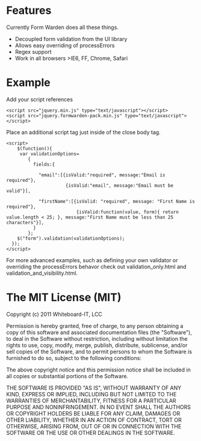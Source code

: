 # Features

Currently Form Warden does all these things.

* Decoupled form validation from the UI library
* Allows easy overriding of processErrors
* Regex support
* Work in all browsers >IE6, FF, Chrome, Safari

# Example

Add your script references

    <script src="jquery.min.js" type="text/javascript"></script>
    <script src="jquery.formwarden-pack.min.js" type="text/javascript"></script>

Place an additional script tag just inside of the close body tag.

    <script>
        $(function(){
         var validationOptions= 
            {
              fields:{

                "email":[{isValid:"required", message:"Email is required"},
                          {isValid:"email", message:"Email must be valid"}],

                "firstName":[{isValid: "required", message: "First Name is required"},
                              {isValid:function(value, form){ return value.length < 25; }, message:"First Name must be less than 25 characters"}],
              }
            };
        $("form").validation(validationOptions);
      });
    </script>

For more advanced examples, such as defining your own validator or overriding the processErrors behavor check out validation_only.html and validation_and_visibility.html.

# The MIT License (MIT)
Copyright (c) 2011 Whiteboard-IT, LCC

Permission is hereby granted, free of charge, to any person obtaining a copy of this software and associated documentation files (the "Software"), to deal in the Software without restriction, including without limitation the rights to use, copy, modify, merge, publish, distribute, sublicense, and/or sell copies of the Software, and to permit persons to whom the Software is furnished to do so, subject to the following conditions:

The above copyright notice and this permission notice shall be included in all copies or substantial portions of the Software.

THE SOFTWARE IS PROVIDED "AS IS", WITHOUT WARRANTY OF ANY KIND, EXPRESS OR IMPLIED, INCLUDING BUT NOT LIMITED TO THE WARRANTIES OF MERCHANTABILITY, FITNESS FOR A PARTICULAR PURPOSE AND NONINFRINGEMENT. IN NO EVENT SHALL THE AUTHORS OR COPYRIGHT HOLDERS BE LIABLE FOR ANY CLAIM, DAMAGES OR OTHER LIABILITY, WHETHER IN AN ACTION OF CONTRACT, TORT OR OTHERWISE, ARISING FROM, OUT OF OR IN CONNECTION WITH THE SOFTWARE OR THE USE OR OTHER DEALINGS IN THE SOFTWARE.
